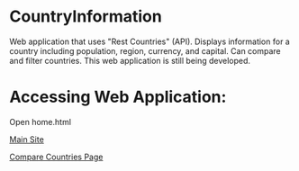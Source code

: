# CountryInformation
Web application that uses "Rest Countries" (API). Displays information for a country including population, region, currency, and capital. Can compare and filter countries. This web application is still being developed.

# Accessing Web Application:
Open home.html

[Main Site](http://web.engr.oregonstate.edu/~rameshv/CountryInformation/CountryInformation/html_js/home.html)

[Compare Countries Page](http://web.engr.oregonstate.edu/~rameshv/CountryInformation/CountryInformation/html_js/compare.html)
